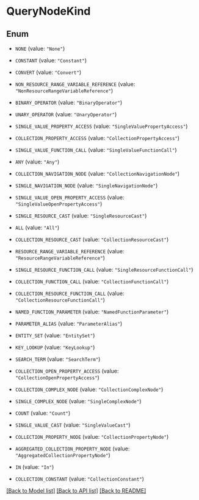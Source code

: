 # QueryNodeKind

## Enum


* `NONE` (value: `"None"`)

* `CONSTANT` (value: `"Constant"`)

* `CONVERT` (value: `"Convert"`)

* `NON_RESOURCE_RANGE_VARIABLE_REFERENCE` (value: `"NonResourceRangeVariableReference"`)

* `BINARY_OPERATOR` (value: `"BinaryOperator"`)

* `UNARY_OPERATOR` (value: `"UnaryOperator"`)

* `SINGLE_VALUE_PROPERTY_ACCESS` (value: `"SingleValuePropertyAccess"`)

* `COLLECTION_PROPERTY_ACCESS` (value: `"CollectionPropertyAccess"`)

* `SINGLE_VALUE_FUNCTION_CALL` (value: `"SingleValueFunctionCall"`)

* `ANY` (value: `"Any"`)

* `COLLECTION_NAVIGATION_NODE` (value: `"CollectionNavigationNode"`)

* `SINGLE_NAVIGATION_NODE` (value: `"SingleNavigationNode"`)

* `SINGLE_VALUE_OPEN_PROPERTY_ACCESS` (value: `"SingleValueOpenPropertyAccess"`)

* `SINGLE_RESOURCE_CAST` (value: `"SingleResourceCast"`)

* `ALL` (value: `"All"`)

* `COLLECTION_RESOURCE_CAST` (value: `"CollectionResourceCast"`)

* `RESOURCE_RANGE_VARIABLE_REFERENCE` (value: `"ResourceRangeVariableReference"`)

* `SINGLE_RESOURCE_FUNCTION_CALL` (value: `"SingleResourceFunctionCall"`)

* `COLLECTION_FUNCTION_CALL` (value: `"CollectionFunctionCall"`)

* `COLLECTION_RESOURCE_FUNCTION_CALL` (value: `"CollectionResourceFunctionCall"`)

* `NAMED_FUNCTION_PARAMETER` (value: `"NamedFunctionParameter"`)

* `PARAMETER_ALIAS` (value: `"ParameterAlias"`)

* `ENTITY_SET` (value: `"EntitySet"`)

* `KEY_LOOKUP` (value: `"KeyLookup"`)

* `SEARCH_TERM` (value: `"SearchTerm"`)

* `COLLECTION_OPEN_PROPERTY_ACCESS` (value: `"CollectionOpenPropertyAccess"`)

* `COLLECTION_COMPLEX_NODE` (value: `"CollectionComplexNode"`)

* `SINGLE_COMPLEX_NODE` (value: `"SingleComplexNode"`)

* `COUNT` (value: `"Count"`)

* `SINGLE_VALUE_CAST` (value: `"SingleValueCast"`)

* `COLLECTION_PROPERTY_NODE` (value: `"CollectionPropertyNode"`)

* `AGGREGATED_COLLECTION_PROPERTY_NODE` (value: `"AggregatedCollectionPropertyNode"`)

* `IN` (value: `"In"`)

* `COLLECTION_CONSTANT` (value: `"CollectionConstant"`)


[[Back to Model list]](../README.md#documentation-for-models) [[Back to API list]](../README.md#documentation-for-api-endpoints) [[Back to README]](../README.md)


